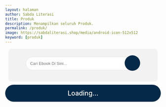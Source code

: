 ```yaml
---
layout: halaman
author: Sabda Literasi
title: Produk
description: Menampilkan seluruh Produk.
permalink: /produk/
image: https://sabdaliterasi.shop/media/android-icon-512x512
keyword: [produk]
---
```

<style>.ulng button{cursor:pointer;border:1px outset #fff;color:#fff;background:#052a49;border-radius:5px;margin:0 0 15px;padding:7px}.ulng,.badan{margin:0 0 15px;padding:0;display:-webkit-box;display:-webkit-flex;display:-moz-box;display:-ms-flexbox;display:flex;flex-wrap:wrap;align-items:center;justify-content:center}.badan h2{color:#dc143c;border-bottom:1px solid #dcdcdc;margin:5px 5px 13px}.list-produk{place-items: center;display:grid;border:1px solid #dcdcdc;padding:10px;float:left;width:200px;margin:5px;border-radius:0 20px}.list-produk h4{display: -webkit-box; -webkit-line-clamp: 2; -webkit-box-orient: vertical; overflow: hidden; text-overflow: ellipsis; max-width: 100%; margin-top: 20px!important;}.list-produk:hover{transition-duration:.7s;box-shadow:5px 5px #dcdcdc}@media(max-width:480px){.list-produk{width:85%}}.list-produk img{width:100%;height:175px;display:block;margin-bottom:5px;border-radius:10px}.list-produk h4,.list-produk h5{margin:0 0 5px;text-align:center}.list-produk h5{color:#6a6a6a}body.nightmode .list-produk h5{color:rgba(255,255,255,.7)!important}.tombol{text-decoration:none;border-radius:7px;padding:7px;display:block;float:left;width:45%;margin:4px;text-align:center;color:#fff}.tombol:hover{background-color:#000;transition-duration:.7s}.tombol-detail{background-color:green}a.tombol-beli{color:#fff;background-color:#052a49}.search-area{background:#f2f2f2;padding:10px;border:1px solid #f3f3f3;margin:10px;text-align:center;border-radius:10px}.codehim-ss-bar{padding:10px;box-sizing:border-box}.codehim-ss-bar input[type=text]{color:#444;caret-color:#000;font-size:10pt;width:80%;padding:13px;display:inline;background:#fff;border:1px solid #e6e6e6;outline:0;border-radius:30px 0 0 30px}.codehim-circle-search-button:hover{box-shadow:1px 2px 6px #444;color:#3ea055;background:#fff}.codehim-ss-bar input[type=text]:focus{background:#fff;box-shadow:1px 2px 8px #3ea055}.codehim-circle-search-button{display:inline-block;margin-left:-33px;border:0;outline:0;background:#052a49;color:#fff;width:50px;height:50px;cursor:pointer;transition:.3s;-webkit-transition:.3s;-moz-transition:.3s;font-size:14pt;border-radius:50%}.codehim-circle-search-button:before{content:"\f002";font-family:FontAwesome;font-weight:400}#result .judul{border-radius:30px;background-color:#052a49;font-size:150%;color:#fff;font-weight:500;text-align:center;margin-bottom:20px;padding:15px}#sitemap5{font-size:14px;font-weight:400}#sitemap5 .judul{border-radius:30px;background-color:#052a49;font-size:150%;color:#fff;font-weight:500;text-align:center;margin-bottom:20px;padding:15px}#sitemap5 ol,#sitemap5 ol li{list-style-type:none}#sitemap5 .nav ol{margin:0 0 15px;padding:0;display:-webkit-box;display:-webkit-flex;display:-moz-box;display:-ms-flexbox;display:flex;flex-wrap:wrap;align-items:center;justify-content:center}#sitemap5 .nav ol li{border-radius:10px;border:3px outset #ffffffb3;background-color:#052a49;color:#fff;padding:7px 0;cursor:pointer;margin:0 5px 5px 0;text-align:center;text-transform:uppercase;width:40px}#sitemap5 .nav ol li:last-child{margin-right:0}#sitemap5 .badan .list-produk:nth-of-type(even){background-color:#e9e9e975}#sitemap5 .badan .list-produk:nth-of-type(odd){background-color:#ffffff3d}@media screen and (max-width:480px){#sitemap5{font-size:13px}#sitemap5 .judul{padding:10px}#sitemap5 .badan .abjad{padding:7px 15px}}@media screen and (max-width:360px){#sitemap5{font-size:12px}#sitemap5 .judul{padding:10px}#sitemap5 .badan .abjad{padding:7px 12px}#sitemap5 .badan .list-produk{padding:7px 12px}}</style>
<div class='search-area'><div class='codehim-ss-bar'> <form id="CariBook"><input onkeyup="prosesMenu()" type='text' id="TypeNow" autocomplete="off" placeholder="Cari Ebook Di Sini..."/><button type="submit" class="codehim-circle-search-button" disabled> </button> </form> </div> </div>
<div id="sitemap5" class="result"><div style='border-radius:30px;background-color:#052a49;font-size:150%;color:#fff;font-weight:500;text-align:center;margin-bottom:20px;padding:15px'>Loading...</div></div>
<script>$(function(){
var scroll  = 'smooth';
var start = 1,
    max = 150,
    sitemap5Arr = new Array(),
    grup = new Array(),
    key = new Array(),
    abjad = '',
    print = '',
    nav = '';
    
  $.ajax({
    
    url:'https://zapier.com/engine/rss/17179753/sabdaliterasiv4',
    type:"get",
    dataType:"xml",
    success:function(data){


      
    var _0xd28cxd = document.getElementById('sitemap5');
    if (!_0xd28cxd) {
        return
    };
    _0xd28cxd.innerHTML = '';

    var FID1 = $(data).find("item");
    var feed1= $(FID1).find('item title');
    var feed2 = $(FID1).find("item author");
    var feed3 = $(FID1).find('item description');
    var feed4 = $(FID1).find('item link');
     
      
    if (FID1.length > 0) {
        for (var Xm = 0; Xm < FID1.length; Xm++) {
            var FIFID = FID1[Xm].innerHTML;
            var JUDUL = feed1[Xm].innerHTML;
            var BUY   = feed3[Xm].innerHTML;
            var IMAGE = feed2[Xm].innerHTML;
            for (var _0xd28cx12 = 0; _0xd28cx12 < FIFID.length; _0xd28cx12++) {
               
                    var URLL = feed4[Xm].innerHTML;
                    if (JUDUL && JUDUL.length > 0 && URLL && URLL.length > 0 && BUY && BUY.length > 0 && IMAGE && IMAGE.length > 0) {
                        sitemap5Arr.push({
                              "url": URLL,
                            "judul": JUDUL,
                           "gambar": IMAGE,
                         	"harga": BUY
                        })
                    };
                    break
                
            }
                
            
        };
        if (FID1.length >= max) {
            start += max;
            runSitemap5()
        } else {
            for (var ABJADD = sitemap5Arr, loopins = 0; loopins < ABJADD.length; loopins++) {
              var ANAN=ABJADD[loopins].judul.toLowerCase().split(' ').join('');
                var RsR = ANAN.split(/\s/).reduce((response,word)=> response+=word.slice(0,1),'');
                if (abjad.indexOf(RsR) == -1) {
                    abjad += RsR;
                    grup[RsR] = [{
                       	 url: ABJADD[loopins].url,
                       judul: ABJADD[loopins].judul,
                      gambar: ABJADD[loopins].gambar,
                       harga: ABJADD[loopins].harga
                    }]
                } else {
                    grup[RsR].push({
                          "url": ABJADD[loopins].url,
                        "judul": ABJADD[loopins].judul,
                       "gambar": ABJADD[loopins].gambar,
                        "harga": ABJADD[loopins].harga
                    })
                }
            };
            for (var PpP in grup) {
                key.push(PpP)
            };
            var ABJADD = key.sort();
          
          
          
            for (var loopjad = 0; loopjad < ABJADD.length; loopjad++) {
               
              print += '';
                
              
              for (var XnX = 0, Qqq = grup[ABJADD[loopjad]]; XnX < Qqq.length; XnX++) {
                    var ZzZ = Qqq.sort(function (PpP, ABJADD) {
                        return PpP.judul > ABJADD.judul ? 1 : -1
                    });
                    print += '<div id="' + ABJADD[loopjad] + '" data-value="' + ABJADD[loopjad] + '" data-search-term="' + ZzZ[XnX].judul.toLowerCase().split(' ').join('') + '" class="list-produk serrcok"><a alt="' + ZzZ[XnX].judul + '" title="' + ZzZ[XnX].judul + '" href="' + ZzZ[XnX].url + '" target="_blank"><img loading="lazy" src="' + ZzZ[XnX].gambar + '" alt="' + ZzZ[XnX].judul + '"><h4>'+ZzZ[XnX].judul+'</h4><h5>Rp'+ ZzZ[XnX].harga +',-</h5></a><a class="tombol tombol-beli" href="' + ZzZ[XnX].url + '" target="_blank">BUY NOW</a></div>'
                };
              
              
              
                print += '';
                nav += '<li>' + ABJADD[loopjad] + '</li>'
            
            
            };
          
          
          
            _0xd28cxd.innerHTML = '<div id="judul" class="judul">Total Ebook: ' + sitemap5Arr.length + '</div><div class="nav"><ol>' + nav + '</ol><div class="ulng" id="ulng" style="display:none"><button class="reset">RESET</button></div></div><div class="badan" id="badan">' + print + '</div>';
            scrollSitemap5();GETpara();
        }
    }

    
      
    
   },
    error:function(){$("#result").html("<strong>Error loading feed!</strong>")}});
function scrollSitemap5() {
  document.querySelectorAll('#sitemap5 div.nav div.ulng').forEach(function (Pp) {
    
  Pp.addEventListener('click', function () {
  var lii = document.querySelectorAll("#sitemap5 .badan div.serrcok");
    for(var kk = 0; kk<lii.length; kk++){
      if(lii){
      lii[kk].classList.remove('hidden');
      lii[kk].classList.add('showw');
      };
      document.getElementById("CariBook").reset();
      var kam=document.getElementById('ulng');
   kam.style.display='none';    
      Menunu();
      }
    })
  });
  document.querySelectorAll('#sitemap5 .nav ol li').forEach(function (PpP) {
        PpP.addEventListener('click', function () {
           
         
   var ABJADD = '#sitemap5 .badan [data-value="' + this.innerHTML + '"]';
           
    document.getElementById("CariBook").reset();
    var input =  this.innerText;
	var filter = input.toLowerCase();
	var ul = document.getElementById("badan");
	var li = document.querySelectorAll("#sitemap5 .badan div.serrcok");
	for(var i = 0; i<li.length; i++){
		var ahref = li[i];
		if(ahref.getAttribute('data-value').toLowerCase().indexOf(filter) > -1){
			li[i].classList.remove('hidden');
            li[i].classList.add('showw');

          
		}else{
			li[i].classList.add('hidden');
            li[i].classList.remove('showw');
          
          

		
        
        
        
        
        
        
        
        
        
        
        
        
        }
      
Menunu()
      
      
      
	}
   
   var kam=document.getElementById('ulng');
   kam.style.display='flex';    
        
        })
    });
    
}



});
  
  
  
  function Menunu(){      
var kaka=document.getElementsByClassName('showw');
var kaka1=document.getElementById('judul');
if (kaka.length > 0){
        kaka1.innerHTML='Total Ebook: '+kaka.length
          }
      else{
          kaka1.innerHTML='Maaf Ebook yang Anda cari belum kami input.<br>HUBUNGI PENJUAL UNTUK REQUEST EBOOK<br><a href="https://api.whatsapp.com/send?phone=6285186666836&amp;text=Halo%20min%20saya%20ingin%20memesan%20Ebook%2Cberikut%20datanya%3A%0A---%0AJudul%3A%0APenulis%3A%0APenerbit%3A%0A---%0Asaya%20berharap%20bisa%20segerah%20di%20upload%20di%20https%3A%2F%2Fwww.sophiainstitute.id%2Fpage%2Febook-shop" style="border: 2px solid; display: block; color: #FFF; margin: 7px; padding: 2px; font-weight: 600;">KLIK DISINI</a>'
          }};
  function prosesMenu(){
	var input = document.getElementById("TypeNow");
	var filter = input.value.toLowerCase();
	var ul = document.getElementById("badan");
	var li = document.querySelectorAll("#sitemap5 .badan div.serrcok");
	for(var i = 0; i<li.length; i++){
		var ahref = li[i];
		if(ahref.getAttribute('data-search-term').toLowerCase().indexOf(filter.split(' ').join('')) > -1){
			li[i].classList.remove('hidden');
            li[i].classList.add('showw');

		}
      else{
			li[i].classList.add('hidden');
          li[i].classList.remove('showw');   
        }
Menunu()
	}
};
  
function GETpara(){var e=function e(a=null){if(null===a)return null;for(var t,i=[],l=window.location.href.slice(window.location.href.indexOf("?")+1).split("&"),s=0;s<l.length;s++)t=l[s].split("="),i.push(t[0]),i[t[0]]=t[1];return i[a]}("ebook"),a=e.toLowerCase().replace("#","").split("%20").join("");console.log(a),document.getElementById("badan");for(var t=document.querySelectorAll("#sitemap5 .badan div.serrcok"),i=0;i<t.length;i++){t[i].getAttribute("data-search-term").toLowerCase().indexOf(a.split(" ").join(""))>-1?(t[i].classList.remove("hidden"),t[i].classList.add("showw")):(t[i].classList.add("hidden"),t[i].classList.remove("showw"));var l=document.getElementsByClassName("showw"),s=document.getElementById("judul");l.length>0?s.innerHTML="Hasil dari:  <i>"+e.toUpperCase().replace("#","").split("%20").join(" ")+"</i><br/> Total Ebook: "+l.length:s.innerHTML='Maaf Ebook yang Anda cari (<i>'+e.toUpperCase().replace("#","").split("%20").join(" ")+'</i>) belum kami input.<br>HUBUNGI PENJUAL UNTUK REQUEST EBOOK<br><a href="https://api.whatsapp.com/send?phone=6285186666836&amp;text=Halo%20min%20saya%20ingin%20memesan%20Ebook%2Cberikut%20datanya%3A%0A---%0AJudul%3A%0APenulis%3A%0APenerbit%3A%0A---%0Asaya%20berharap%20bisa%20segerah%20di%20upload%20di%20https%3A%2F%2Fwww.sophiainstitute.id%2Fpage%2Febook-shop" style="border: 2px solid; display: block; color: #FFF; margin: 7px; padding: 2px; font-weight: 600;">KLIK DISINI</a>',document.getElementById("ulng").style.display="flex"}}
  
  </script>
